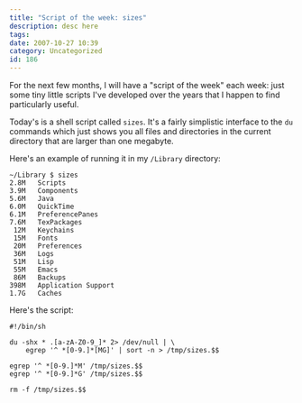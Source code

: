 ```yaml
---
title: "Script of the week: sizes"
description: desc here
tags: 
date: 2007-10-27 10:39
category: Uncategorized
id: 186
---
```


For the next few months, I will have a "script of the week" each week: just some tiny little scripts I've developed over the years that I happen to find particularly useful.

Today's is a shell script called `sizes`.  It's a fairly simplistic interface to the `du` commands which just shows you all files and directories in the current directory that are larger than one megabyte.

<!--more-->
Here's an example of running it in my `/Library` directory:

    ~/Library $ sizes
    2.8M   Scripts
    3.9M   Components
    5.6M   Java
    6.0M   QuickTime
    6.1M   PreferencePanes
    7.6M   TexPackages
     12M   Keychains
     15M   Fonts
     20M   Preferences
     36M   Logs
     51M   Lisp
     55M   Emacs
     86M   Backups
    398M   Application Support
    1.7G   Caches

Here's the script:

    #!/bin/sh
    
    du -shx * .[a-zA-Z0-9_]* 2> /dev/null | \
        egrep '^ *[0-9.]*[MG]' | sort -n > /tmp/sizes.$$
    
    egrep '^ *[0-9.]*M' /tmp/sizes.$$
    egrep '^ *[0-9.]*G' /tmp/sizes.$$
    
    rm -f /tmp/sizes.$$

